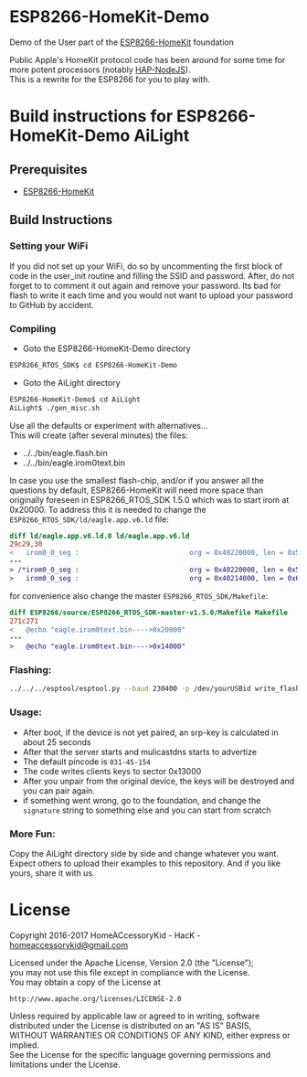 # ESP8266-HomeKit-Demo
Demo of the User part of the [ESP8266-HomeKit](https://github.com/HomeACcessoryKid/ESP8266-HomeKit) foundation

Public Apple's HomeKit protocol code has been around for some time for more potent processors
(notably [HAP-NodeJS](https://github.com/KhaosT/HAP-NodeJS)).  
This is a rewrite for the ESP8266 for you to play with.

# Build instructions for ESP8266-HomeKit-Demo AiLight

## Prerequisites
- [ESP8266-HomeKit](https://github.com/HomeACcessoryKid/ESP8266-HomeKit)  

## Build Instructions

### Setting your WiFi
If you did not set up your WiFi, do so by uncommenting the first block of code in the user_init routine and filling the SSID and password. After, do not forget to to comment it out again and remove your password. Its bad for flash to write it each time and you would not want to upload your password to GitHub by accident.

### Compiling

- Goto the ESP8266-HomeKit-Demo directory
```bash
ESP8266_RTOS_SDK$ cd ESP8266-HomeKit-Demo
```
- Goto the AiLight directory
```bash
ESP8266-HomeKit-Demo$ cd AiLight
AiLight$ ./gen_misc.sh  
```
Use all the defaults or experiment with alternatives...  
This will create (after several minutes) the files:
* ../../bin/eagle.flash.bin  
* ../../bin/eagle.irom0text.bin

In case you use the smallest flash-chip, and/or if you answer all the questions by default, ESP8266-HomeKit will need more space than originally foreseen in ESP8266_RTOS_SDK 1.5.0 which was to start irom at 0x20000. To address this it is needed to change the `ESP8266_RTOS_SDK/ld/eagle.app.v6.ld` file:

```diff
diff ld/eagle.app.v6.ld.0 ld/eagle.app.v6.ld
29c29,30
<   irom0_0_seg :                       	org = 0x40220000, len = 0x5C000
---
> /*irom0_0_seg :                       	org = 0x40220000, len = 0x5C000 */
>   irom0_0_seg :                       	org = 0x40214000, len = 0x67000
```

for convenience also change the master `ESP8266_RTOS_SDK/Makefile`:
```diff
diff ESP8266/source/ESP8266_RTOS_SDK-master-v1.5.0/Makefile Makefile 
271c271
< 	@echo "eagle.irom0text.bin---->0x20000"
---
> 	@echo "eagle.irom0text.bin---->0x14000"
```
### Flashing:

```bash
../../../esptool/esptool.py --baud 230400 -p /dev/yourUSBid write_flash 0x00000 ../../bin/eagle.flash.bin 0x14000 ../../bin/eagle.irom0text.bin
```

### Usage:

- After boot, if the device is not yet paired, an srp-key is calculated in about 25 seconds
- After that the server starts and mulicastdns starts to advertize
- The default pincode is `031-45-154`
- The code writes clients keys to sector 0x13000
- After you unpair from the original device, the keys will be destroyed and you can pair again.
- if something went wrong, go to the foundation, and change the `signature` string to something else and you can start from scratch

### More Fun:

Copy the AiLight directory side by side and change whatever you want.  
Expect others to upload their examples to this repository. And if you like yours, share it with us.

# License

Copyright 2016-2017 HomeACcessoryKid - HacK - homeaccessorykid@gmail.com

Licensed under the Apache License, Version 2.0 (the "License");  
you may not use this file except in compliance with the License.  
You may obtain a copy of the License at  

    http://www.apache.org/licenses/LICENSE-2.0

Unless required by applicable law or agreed to in writing, software  
distributed under the License is distributed on an "AS IS" BASIS,  
WITHOUT WARRANTIES OR CONDITIONS OF ANY KIND, either express or implied.  
See the License for the specific language governing permissions and  
limitations under the License.
